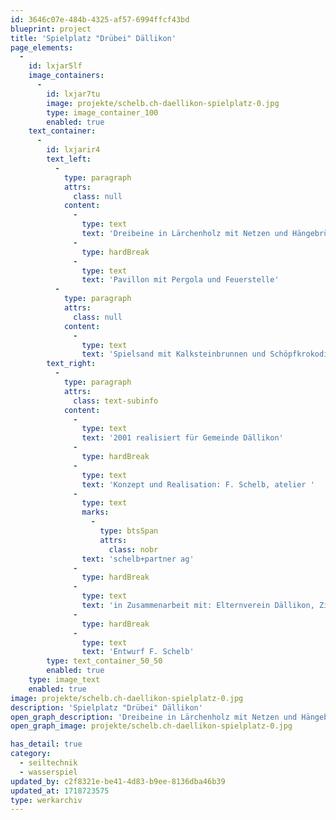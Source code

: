 ```yaml
---
id: 3646c07e-484b-4325-af57-6994ffcf43bd
blueprint: project
title: 'Spielplatz "Drübei" Dällikon'
page_elements:
  -
    id: lxjar5lf
    image_containers:
      -
        id: lxjar7tu
        image: projekte/schelb.ch-daellikon-spielplatz-0.jpg
        type: image_container_100
        enabled: true
    text_container:
      -
        id: lxjarir4
        text_left:
          -
            type: paragraph
            attrs:
              class: null
            content:
              -
                type: text
                text: 'Dreibeine in Lärchenholz mit Netzen und Hängebrücken, Ausguck, Partnerschaukel und Seilbahn.'
              -
                type: hardBreak
              -
                type: text
                text: 'Pavillon mit Pergola und Feuerstelle'
          -
            type: paragraph
            attrs:
              class: null
            content:
              -
                type: text
                text: 'Spielsand mit Kalksteinbrunnen und Schöpfkrokodil.'
        text_right:
          -
            type: paragraph
            attrs:
              class: text-subinfo
            content:
              -
                type: text
                text: '2001 realisiert für Gemeinde Dällikon'
              -
                type: hardBreak
              -
                type: text
                text: 'Konzept und Realisation: F. Schelb, atelier '
              -
                type: text
                marks:
                  -
                    type: btsSpan
                    attrs:
                      class: nobr
                text: 'schelb+partner ag'
              -
                type: hardBreak
              -
                type: text
                text: 'in Zusammenarbeit mit: Elternverein Dällikon, Zimmerei Oberhänsli, Schöpfkrokodil: Richter GmbH'
              -
                type: hardBreak
              -
                type: text
                text: 'Entwurf F. Schelb'
        type: text_container_50_50
        enabled: true
    type: image_text
    enabled: true
image: projekte/schelb.ch-daellikon-spielplatz-0.jpg
description: 'Spielplatz "Drübei" Dällikon'
open_graph_description: 'Dreibeine in Lärchenholz mit Netzen und Hängebrücken, Ausguck, Partnerschaukel und Seilbahn. Pavillon mit Pergola und Feuerstelle. Spielsand mit Kalksteinbrunnen und Schöpfkrokodil.'
open_graph_image: projekte/schelb.ch-daellikon-spielplatz-0.jpg

has_detail: true
category:
  - seiltechnik
  - wasserspiel
updated_by: c2f8321e-be41-4d83-b9ee-8136dba46b39
updated_at: 1718723575
type: werkarchiv
---
```

